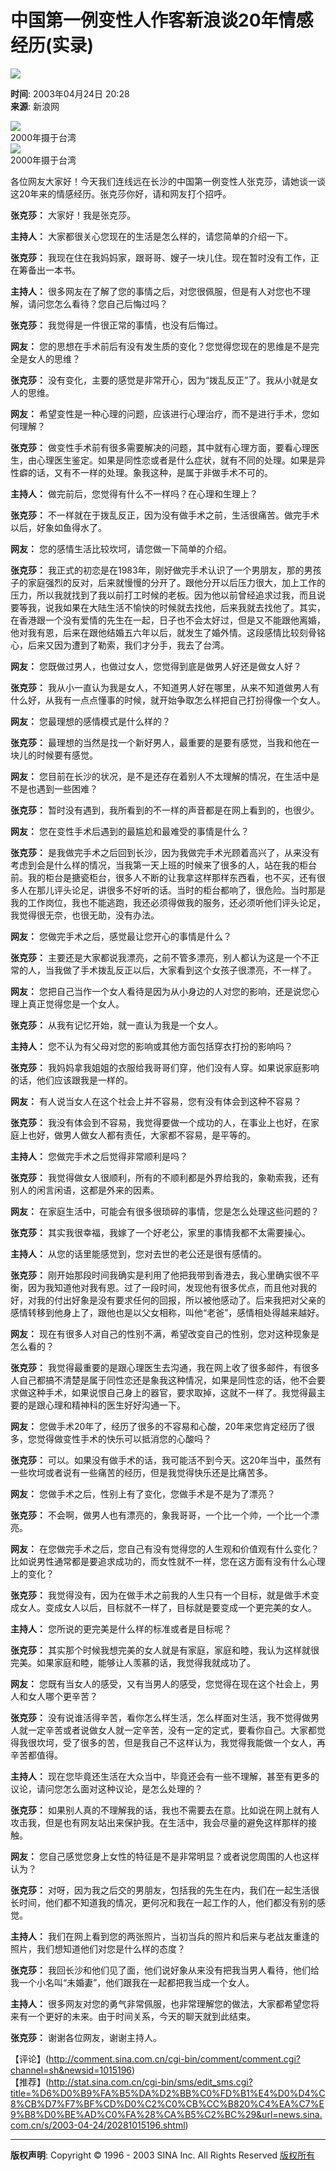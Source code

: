 # 中国第一例变性人作客新浪谈20年情感经历(实录)

![](//beacon.sina.com.cn/a.gif?noScript)

**时间**: 2003年04月24日 20:28  
**来源**: 新浪网  

![](http://image2.sina.com.cn/dy/s/2003-04-24/1_1-1-21-1015196_20030424203113.JPG)  
2000年摄于台湾  
![](http://image2.sina.com.cn/dy/s/2003-04-24/1_1-1-23-1015196_20030424203113.JPG)  
2000年摄于台湾  

各位网友大家好！今天我们连线远在长沙的中国第一例变性人张克莎，请她谈一谈这20年来的情感经历。张克莎你好，请和网友打个招呼。

**张克莎：** 大家好！我是张克莎。

**主持人：** 大家都很关心您现在的生活是怎么样的，请您简单的介绍一下。

**张克莎：** 我现在住在我妈妈家，跟哥哥、嫂子一块儿住。现在暂时没有工作，正在筹备出一本书。

**主持人：** 很多网友在了解了您的事情之后，对您很佩服，但是有人对您也不理解，请问您怎么看待？您自己后悔过吗？

**张克莎：** 我觉得是一件很正常的事情，也没有后悔过。

**网友：** 您的思想在手术前后有没有发生质的变化？您觉得您现在的思维是不是完全是女人的思维？

**张克莎：** 没有变化，主要的感觉是非常开心，因为“拨乱反正”了。我从小就是女人的思维。

**网友：** 希望变性是一种心理的问题，应该进行心理治疗，而不是进行手术，您如何理解？

**张克莎：** 做变性手术前有很多需要解决的问题，其中就有心理方面，要看心理医生，由心理医生鉴定。如果是同性恋或者是什么症状，就有不同的处理。如果是异性癖的话，又有不一样的处理。象我这种，是属于非做手术不可的。

**主持人：** 做完前后，您觉得有什么不一样吗？在心理和生理上？

**张克莎：** 不一样就在于拨乱反正，因为没有做手术之前，生活很痛苦。做完手术以后，好象如鱼得水了。

**网友：** 您的感情生活比较坎坷，请您做一下简单的介绍。

**张克莎：** 我正式的初恋是在1983年，刚好做完手术认识了一个男朋友，那的男孩子的家庭强烈的反对，后来就慢慢的分开了。跟他分开以后压力很大，加上工作的压力，所以我就找到了我以前打工时候的老板。因为他以前曾经追求过我，而且说要等我，说我如果在大陆生活不愉快的时候就去找他，后来我就去找他了。其实，在香港跟一个没有爱情的先生在一起，日子也不会太好过，但是又不能跟他离婚，他对我有恩，后来在跟他结婚五六年以后，就发生了婚外情。这段感情比较刻骨铭心，后来又因为遭到了勒索，我们才分手，我去了台湾。

**网友：** 您既做过男人，也做过女人，您觉得到底是做男人好还是做女人好？

**张克莎：** 我从小一直认为我是女人，不知道男人好在哪里，从来不知道做男人有什么好，从我有一点点懂事的时候，就开始争取怎么样把自己打扮得像一个女人。

**网友：** 您最理想的感情模式是什么样的？

**张克莎：** 最理想的当然是找一个新好男人，最重要的是要有感觉，当我和他在一块儿的时候要有感觉。

**网友：** 您目前在长沙的状况，是不是还存在着别人不太理解的情况，在生活中是不是也遇到一些困难？

**张克莎：** 暂时没有遇到，我所看到的不一样的声音都是在网上看到的，也很少。

**网友：** 您在变性手术后遇到的最尴尬和最难受的事情是什么？

**张克莎：** 是我做完手术之后回到长沙，因为我做完手术光顾着高兴了，从来没有考虑到会是什么样的情况，当我第一天上班的时候来了很多的人，站在我的柜台前。我的柜台是搪瓷柜台，很多人不断的让我拿这样那样东西看，也不买，还有很多人在那儿评头论足，讲很多不好听的话。当时的柜台都响了，很危险。当时那是我的工作岗位，我也不能逃跑，我还必须得做我的服务，还必须听他们评头论足，我觉得很无奈，也很无助，没有办法。

**网友：** 您做完手术之后，感觉最让您开心的事情是什么？

**张克莎：** 主要还是大家都说我漂亮，之前不管多漂亮，别人都认为这是一个不正常的人，当我做了手术拨乱反正以后，大家看到这个女孩子很漂亮，不一样了。

**网友：** 您把自己当作一个女人看待是因为从小身边的人对您的影响，还是说您心理上真正觉得您是一个女人。

**张克莎：** 从我有记忆开始，就一直认为我是一个女人。

**主持人：** 您不认为有父母对您的影响或其他方面包括穿衣打扮的影响吗？

**张克莎：** 我妈妈拿我姐姐的衣服给我哥哥们穿，他们没有人穿。如果说家庭影响的话，他们应该跟我是一样的。

**网友：** 有人说当女人在这个社会上并不容易，您有没有体会到这种不容易？

**张克莎：** 我没有体会到不容易，我觉得要做一个成功的人，在事业上也好，在家庭上也好，做男人做女人都有责任，大家都不容易，是平等的。

**主持人：** 您做完手术之后觉得非常顺利是吗？

**张克莎：** 我觉得做女人很顺利，所有的不顺利都是外界给我的，象勒索我，还有别人的闲言闲语，这都是外来的因素。

**网友：** 在家庭生活中，可能会有很多很琐碎的事情，您是怎么处理这些问题的？

**张克莎：** 其实我很幸福，我嫁了一个好老公，家里的事情我都不太需要操心。

**主持人：** 从您的话里能感觉到，您对去世的老公还是很有感情的。

**张克莎：** 刚开始那段时间我确实是利用了他把我带到香港去，我心里确实很不平衡，因为我知道他对我有恩。过了一段时间，发现他有很多优点，而且他对我的好，对我的付出好象是没有要求任何的回报，所以被他感动了。后来我把对父亲的感情转移到他身上了，跟他也是以父女相称，叫他“老爸”，感情相处得越来越好。

**网友：** 现在有很多人对自己的性别不满，希望改变自己的性别，您对这种现象是怎么看的？

**张克莎：** 我觉得最重要的是跟心理医生去沟通，我在网上收了很多邮件，有很多人自己都搞不清楚是属于同性恋还是象我这种情况，如果是同性恋的话，他不会要求做这种手术，如果说恨自己身上的器官，要求取掉，这就不一样了。我觉得最主要的是跟心理和精神科的医生好好沟通一下。

**网友：** 您做手术20年了，经历了很多的不容易和心酸，20年来您肯定经历了很多，您觉得做变性手术的快乐可以抵消您的心酸吗？

**张克莎：** 可以。如果没有做手术的话，我可能活不到今天。这20年当中，虽然有一些坎坷或者说有一些痛苦的经历，但是我觉得快乐还是比痛苦多。

**网友：** 您做手术之后，性别上有了变化，您做手术是不是为了漂亮？

**张克莎：** 不会啊，做男人也有漂亮的，象我哥哥，一个比一个帅，一个比一个漂亮。

**网友：** 在您做完手术之后，您自己有没有觉得您的人生观和价值观有什么变化？比如说男性通常都是要追求成功的，而女性就不一样，您在这方面有没有什么心理上的变化？

**张克莎：** 我觉得没有，因为在做手术之前我的人生只有一个目标，就是做手术变成女人。变成女人以后，目标就不一样了，目标就是要变成一个更完美的女人。

**主持人：** 您所说的更完美是什么样的标准或者是目标呢？

**张克莎：** 其实那个时候我想完美的女人就是有家庭，家庭和睦，我认为这样就很完美。如果家庭和睦，能够让人羡慕的话，我觉得我就成功了。

**网友：** 您既有当女人的感受，又有当男人的感受，您觉得在现在这个社会上，男人和女人哪个更辛苦？

**张克莎：** 没有说谁活得辛苦，看你怎么样生活，怎么样面对生活，我不觉得做男人就一定辛苦或者说做女人就一定辛苦，没有一定的定式，要看你自己。大家都觉得我很坎坷，受了很多的苦，但是我自己不这样认为，我觉得我能做一个女人，再辛苦都值得。

**主持人：** 现在您毕竟还生活在大众当中，毕竟还会有一些不理解，甚至有更多的议论，请问您怎么面对这种议论，是怎么处理的？

**张克莎：** 如果别人真的不理解我的话，我也不需要去在意。比如说在网上就有人攻击我，但是也有网友站出来保护我。在生活中，我会尽量的避免这样那样的接触。

**网友：** 您自己感觉您身上女性的特征是不是非常明显？或者说您周围的人也这样认为？

**张克莎：** 对呀，因为我之后交的男朋友，包括我的先生在内，我们在一起生活很长时间，他们都不知道我的情况，更何况和我在一起工作的人，他们都没有别的感觉。

**主持人：** 我们在网上看到您的两张照片，当初当兵的照片和后来与老战友重逢的照片，我们想知道他们对您是什么样的态度？

**张克莎：** 我回长沙和他们见了面，他们说好象从来没有把我当男人看待，他们给我一个小名叫“未婚妻”，他们跟我在一起都把我当成一个女人。

**主持人：** 很多网友对您的勇气非常佩服，也非常理解您的做法，大家都希望您将来有一个更好的未来。由于时间关系，今天的聊天就到此结束。

**张克莎：** 谢谢各位网友，谢谢主持人。

【评论】(http://comment.sina.com.cn/cgi-bin/comment/comment.cgi?channel=sh&newsid=1015196)  
【推荐】(http://stat.sina.com.cn/cgi-bin/sms/edit_sms.cgi?title=%D6%D0%B9%FA%B5%DA%D2%BB%C0%FD%B1%E4%D0%D4%C8%CB%D7%F7%BF%CD%D0%C2%C0%CB%CC%B820%C4%EA%C7%E9%B8%D0%BE%AD%C0%FA%28%CA%B5%C2%BC%29&url=news.sina.com.cn/s/2003-04-24/20281015196.shtml)  

---

**版权声明**: Copyright © 1996 - 2003 SINA Inc. All Rights Reserved [版权所有](http://www.sina.com.cn/intro/copyright.shtml)
<!-- tcd_original_link http://news.sina.com.cn/s/2003-04-24/20281015196.shtml -->
